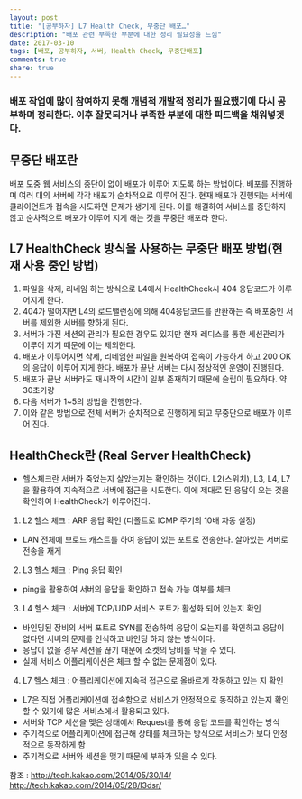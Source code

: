 ```yaml
---
layout: post
title: "[공부하자] L7 Health Check, 무중단 배포…"
description: "배포 관련 부족한 부분에 대한 정리 필요성을 느낌"
date: 2017-03-10
tags: [배포, 공부하자, 서버, Health Check, 무중단배포]
comments: true
share: true
---
```

### 배포 작업에 많이 참여하지 못해 개념적 개발적 정리가 필요했기에 다시 공부하며 정리한다.  이후 잘못되거나 부족한 부분에 대한 피드백을 채워넣겟다.

## 무중단 배포란 
 배포 도중 웹 서비스의 중단이 없이 배포가 이루어 지도록 하는 방법이다.
 배포를 진행하며 여러 대의 서버에 각각 배포가 순차적으로 이루어 진다. 현재 배포가 진행되는 서버에 클라이언트가 접속을 시도하면 문제가 생기게 된다. 이를 해결하여 서비스를 중단하지 않고 순차적으로 배포가 이루어 지게 해는 것을 무중단 배포라 한다.


## L7 HealthCheck 방식을 사용하는 무중단 배포 방법(현재 사용 중인 방법)
1. 파일을 삭제, 리네임 하는 방식으로 L4에서 HealthCheck시 404 응답코드가 이루어지게 한다.
2. 404가 떨어지면 L4의 로드밸런싱에 의해 404응답코드를 반환하는 즉 배포중인 서버를 제외한 서버를 향하게 된다.
3. 서버가 가진 세션의 관리가 필요한 경우도 있지만 현재 레디스를 통한 세션관리가 이루어 지기 때문에 이는 제외한다.
4. 배포가 이루어지면 삭제, 리네임한 파일을 원복하여 접속이 가능하게 하고 200 OK의 응답이 이루어 지게 한다. 배포가 끝난 서버는 다시 정상적인 운영이 진행된다.
5. 배포가 끝난 서버라도 재시작의 시간이 일부 존재하기 때문에 슬립이 필요하다. 약 30초가량
6. 다음 서버가 1~5의 방법을 진행한다.
7. 이와 같은 방법으로 전체 서버가 순차적으로 진행하게 되고 무중단으로 배포가 이루어 진다.

## HealthCheck란 (Real Server HealthCheck)
* 헬스체크란 서버가 죽었는지 살았는지는 확인하는 것이다. L2(스위치), L3, L4, L7을 활용하여 지속적으로 서버에 접근을 시도한다. 이에 제대로 된 응답이 오는 것을 확인하여 HealthCheck가 이루어진다.
 
1. L2 헬스 체크 : ARP 응답 확인 (디폴트로 ICMP 주기의 10배 자동 설정)
- LAN 전체에 브로드 캐스트를 하여 응답이 있는 포트로 전송한다. 살아있는 서버로 전송을 재게

2. L3 헬스 체크 : Ping 응답 확인
- ping을 활용하여 서버의 응답을 확인하고 접속 가능 여부를 체크

3. L4 헬스 체크 : 서버에 TCP/UDP 서비스 포트가 활성화 되어 있는지 확인
- 바인딩된 장비의 서버 포트로 SYN를 전송하여 응답이 오는지를 확인하고 응답이 없다면 서버의 문제를 인식하고 바인딩 하지 않는 방식이다.
- 응답이 없을 경우 세션을 끊기 때문에 소켓의 낭비를 막을 수 있다.
- 실제 서비스 어플리케이션은 체크 할 수 없는 문제점이 있다.
	
4. L7 헬스 체크 : 어플리케이션에 지속적 접근으로 올바르게 작동하고 있는 지 확인
- L7은 직접 어플리케이션에 접속함으로 서비스가 안정적으로 동작하고 있는지 확인할 수 있기에 많은 서비스에서 활용되고 있다.
- 서버와 TCP 세션을 맺은 상태에서 Request를 통해 응답 코드를 확인하는 방식
- 주기적으로 어플리케이션에 접근해 상태를 체크하는 방식으로 서비스가 보다 안정적으로 동작하게 함
- 주기적으로 서버와 세션을 맺기 때문에 부하가 있을 수 있다.

참조 : http://tech.kakao.com/2014/05/30/l4/
http://tech.kakao.com/2014/05/28/l3dsr/
